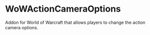 # WoWActionCameraOptions
Addon for World of Warcraft that allows players to change the action camera options.
